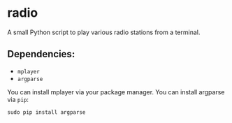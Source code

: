 # radio
A small Python script to play various radio stations from a terminal.

## Dependencies:
- `mplayer`
- `argparse`

You can install mplayer via your package manager. 
You can install argparse via `pip`:

    sudo pip install argparse
